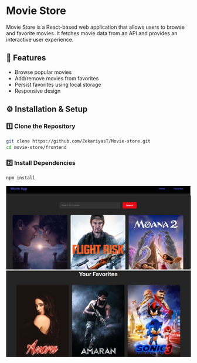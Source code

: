 # Movie Store

Movie Store is a React-based web application that allows users to browse and favorite movies. It fetches movie data from an API and provides an interactive user experience.

## 🚀 Features

- Browse popular movies
- Add/remove movies from favorites
- Persist favorites using local storage
- Responsive design

## ⚙️ Installation & Setup

### 1️⃣ Clone the Repository

```sh
git clone https://github.com/ZekariyasT/Movie-store.git
cd movie-store/frontend
```

### 2️⃣ Install Dependencies

```sh
npm install
```

<img src="./assets/cover1.png"/><br/>
<img src="./assets/cover2.png"/>
